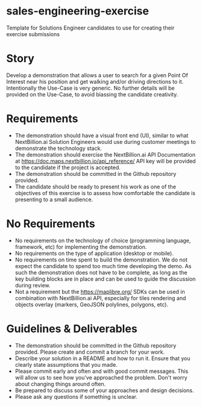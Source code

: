 # sales-engineering-exercise
Template for Solutions Engineer candidates to use for creating their exercise submissions

# Story
Develop a demonstration  that allows a user to search for a given Point Of Interest near his position and get walking and/or driving directions to it.
Intentionally the Use-Case is very generic. No further details will be provided on the Use-Case, to avoid biassing the candidate creativity.

# Requirements
- The demonstration should have a visual front end (UI), similar to what NextBillion.ai Solution Engineers would use during customer meetings to demonstrate the technology stack.
- The demonstration should exercise the NextBillion.ai API 
Documentation at https://doc.maps.nextbillion.io/api_reference/
API key will be provided to the candidate if the project is accepted.
- The demonstration should be committed in the Github repository provided.
- The candidate should be ready to present his work as one of the objectives of this exercise is to assess how comfortable the candidate is presenting to a small audience.

# No Requirements
- No requirements on the technology of choice (programming language, framework, etc) for implementing the demonstration.
- No requirements on the type of application (desktop or mobile).
- No requirements on time spent to build the demonstration. We do not expect the candidate to spend too much time developing the demo. As such the demonstration does not have to be complete, as long as the key building blocks are in place and can be used to guide the discussion during review.
- Not a requirement but the https://maplibre.org/ SDKs can be used in combination with NextBillion.ai API, especially for tiles rendering and objects overlay (markers, GeoJSON polylines, polygons, etc).


# Guidelines & Deliverables
- The demonstration should be committed in the Github repository provided. Please create and commit a branch for your work.
- Describe your solution in a README and how to run it. Ensure that you clearly state assumptions that you made.
- Please commit early and often and with good commit messages. This will allow us to see how you've approached the problem. Don't worry about changing things around often.
- Be prepared to discuss some of your approaches and design decisions.
- Please ask any questions if something is unclear.

